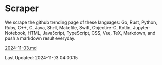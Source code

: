 # Scraper

We scrape the github trending page of these languages: Go, Rust, Python, Ruby, C++, C, Java, Shell, Makefile, Swift, Objective-C, Kotlin, Jupyter-Notebook, HTML, JavaScript, TypeScript, CSS, Vue, TeX, Markdown, and push a markdown result everyday.

[2024-11-03.md](https://github.com/yangwenmai/github-trending-backup/blob/master/2024-11-03.md)

Last Updated: 2024-11-03 04:00:15